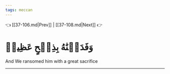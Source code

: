```yaml
---
tags: meccan
---
```


👈 [[37-106.md|Prev]] | [[37-108.md|Next]] 👉

# وَفَدَيۡنَٰهُ بِذِبۡحٍ عَظِيمٖ

And We ransomed him with a great sacrifice

---

